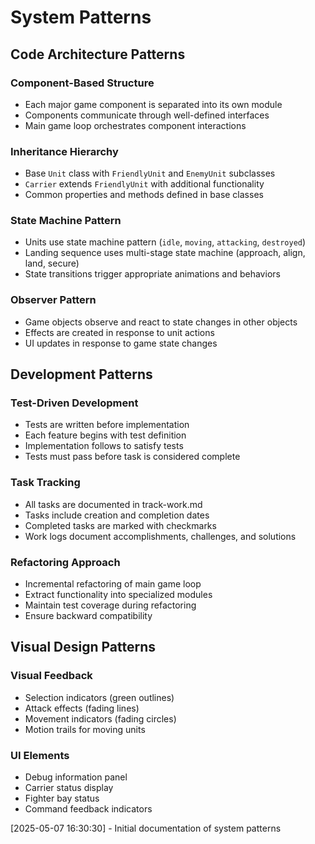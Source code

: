 # System Patterns

## Code Architecture Patterns

### Component-Based Structure
- Each major game component is separated into its own module
- Components communicate through well-defined interfaces
- Main game loop orchestrates component interactions

### Inheritance Hierarchy
- Base `Unit` class with `FriendlyUnit` and `EnemyUnit` subclasses
- `Carrier` extends `FriendlyUnit` with additional functionality
- Common properties and methods defined in base classes

### State Machine Pattern
- Units use state machine pattern (`idle`, `moving`, `attacking`, `destroyed`)
- Landing sequence uses multi-stage state machine (approach, align, land, secure)
- State transitions trigger appropriate animations and behaviors

### Observer Pattern
- Game objects observe and react to state changes in other objects
- Effects are created in response to unit actions
- UI updates in response to game state changes

## Development Patterns

### Test-Driven Development
- Tests are written before implementation
- Each feature begins with test definition
- Implementation follows to satisfy tests
- Tests must pass before task is considered complete

### Task Tracking
- All tasks are documented in track-work.md
- Tasks include creation and completion dates
- Completed tasks are marked with checkmarks
- Work logs document accomplishments, challenges, and solutions

### Refactoring Approach
- Incremental refactoring of main game loop
- Extract functionality into specialized modules
- Maintain test coverage during refactoring
- Ensure backward compatibility

## Visual Design Patterns

### Visual Feedback
- Selection indicators (green outlines)
- Attack effects (fading lines)
- Movement indicators (fading circles)
- Motion trails for moving units

### UI Elements
- Debug information panel
- Carrier status display
- Fighter bay status
- Command feedback indicators

[2025-05-07 16:30:30] - Initial documentation of system patterns

